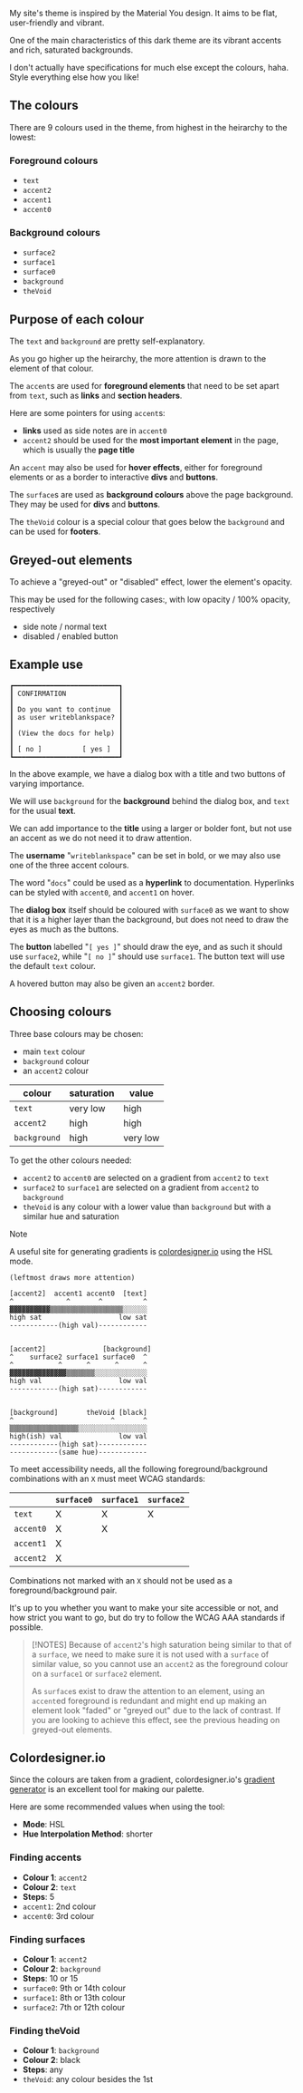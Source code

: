 
My site's theme is inspired by the Material You design. It aims to be flat, user-friendly and vibrant.

One of the main characteristics of this dark theme are its vibrant accents and rich, saturated backgrounds.

I don't actually have specifications for much else except the colours, haha. Style everything else how you like!

## The colours

There are 9 colours used in the theme, from highest in the heirarchy to the lowest:

### Foreground colours

- `text`
- `accent2`
- `accent1`
- `accent0`

### Background colours

- `surface2`
- `surface1`
- `surface0`
- `background`
- `theVoid`

## Purpose of each colour

The `text` and `background` are pretty self-explanatory.

As you go higher up the heirarchy, the more attention is drawn to the element of that colour. 

The `accent`s are used for **foreground elements** that need to be set apart from `text`, such as **links** and **section headers**.

Here are some pointers for using `accent`s:

- **links** used as side notes are in `accent0`
- `accent2` should be used for the **most important element** in the page, which is usually the **page title**

An `accent` may also be used for **hover effects**, either for foreground elements or as a border to interactive **divs** and **buttons**.

The `surface`s are used as **background colours** above the page background. They may be used for **divs** and **buttons**.

The `theVoid` colour is a special colour that goes below the `background` and can be used for **footers**.

## Greyed-out elements

To achieve a "greyed-out" or "disabled" effect, lower the element's opacity.

This may be used for the following cases:, with low opacity / 100% opacity, respectively
- side note / normal text
- disabled / enabled button
## Example use

```
┏━━━━━━━━━━━━━━━━━━━━━━━━━━┓
┃ CONFIRMATION             ┃
┃                          ┃
┃ Do you want to continue  ┃
┃ as user writeblankspace? ┃
┃                          ┃
┃ (View the docs for help) ┃
┃                          ┃
┃ [ no ]          [ yes ]  ┃   
┗━━━━━━━━━━━━━━━━━━━━━━━━━━┛
```

In the above example, we have a dialog box with a title and two buttons of varying importance.

We will use `background` for the **background** behind the dialog box, and `text` for the usual **text**. 

We can add importance to the **title** using a larger or bolder font, but not use an accent as we do not need it to draw attention.

The **username** "`writeblankspace`" can be set in bold, or we may also use one of the three accent colours.

The word "`docs`" could be used as a **hyperlink** to documentation. Hyperlinks can be styled with `accent0`, and `accent1` on hover.

The **dialog box** itself should be coloured with `surface0` as we want to show that it is a higher layer than the background, but does not need to draw the eyes as much as the buttons.

The **button** labelled "`[ yes ]`" should draw the eye, and as such it should use `surface2`, while "`[ no ]`" should use `surface1`. The button text will use the default `text` colour.

A hovered button may also be given an `accent2` border.

## Choosing colours

Three base colours may be chosen:
- main `text` colour
- `background` colour
- an `accent2` colour

| colour       | saturation | value    |
| ------------ | ---------- | -------- |
| `text`       | very low   | high     |
| `accent2`    | high       | high     |
| `background` | high       | very low |

To get the other colours needed:

- `accent2` to `accent0` are selected on a gradient from `accent2` to `text`
- `surface2` to `surface1` are selected on a gradient from `accent2` to `background`
- `theVoid` is any colour with a lower value than `background` but with a similar hue and saturation

> [!NOTE]
> A useful site for generating gradients is [colordesigner.io](https://colordesigner.io/gradient-generator/?mode=hsl) using the HSL mode.
> 

```
(leftmost draws more attention)

[accent2]  accent1 accent0  [text]
^             ^       ^          ^
▓▓▓▓▓▓▓▓▓▓▒▒▒▒▒▒▒▒▒▒▒▒▒▒▒▒▒▒░░░░░░
high sat                   low sat
------------(high val)------------


[accent2]              [background]
^    surface2 surface1 surface0  ^
^           ^      ^      ^      ^
▓▓▓▓▓▓▓▓▓▓▓▓▓▓▒▒▒▒▒▒▒░░░░░░░░░░░░░
high val                   low val
------------(high sat)------------


[background]       theVoid [black]
^                        ^       ^
▒▒▒▒▒▒▒▒▒▒▒▒▒▒▒▒▒░░░░░░░░░░░░░░░░░
high(ish) val              low val
------------(high sat)------------
------------(same hue)------------
```

To meet accessibility needs, all the following foreground/background combinations with an `X` must meet WCAG standards:

|           | `surface0` | `surface1` | `surface2` |
| --------- | ---------- | ---------- | ---------- |
| `text`    | X          | X          | X          |
| `accent0` | X          | X          |            |
| `accent1` | X          |            |            |
| `accent2` | X          |            |            |

Combinations not marked with an `X` should not be used as a foreground/background pair.

It's up to you whether you want to make your site accessible or not, and how strict you want to go, but do try to follow the WCAG AAA standards if possible.

> [!NOTES]
> Because of `accent2`'s high saturation being similar to that of a `surface`, we need to make sure it is not used with a `surface` of similar value, so you cannot use an `accent2` as the foreground colour on a `surface1` or `surface2` element.
> 
> As `surface`s exist to draw the attention to an element, using an `accent`ed foreground is redundant and might end up making an element look "faded" or "greyed out" due to the lack of contrast. If you are looking to achieve this effect, see the previous heading on greyed-out elements.

## Colordesigner.io

Since the colours are taken from a gradient, colordesigner.io's [gradient generator](https://colordesigner.io/gradient-generator) is an excellent tool for making our palette.

Here are some recommended values when using the tool:

- **Mode**: HSL
- **Hue Interpolation Method**: shorter

### Finding accents

- **Colour 1**: `accent2`
- **Colour 2**: `text`
- **Steps**: 5
- `accent1`: 2nd colour
- `accent0`: 3rd colour

### Finding surfaces

- **Colour 1**: `accent2`
- **Colour 2**: `background`
- **Steps**: 10 or 15
- `surface0`: 9th or 14th colour
- `surface1`: 8th or 13th colour
- `surface2`: 7th or 12th colour

### Finding theVoid

- **Colour 1**: `background`
- **Colour 2**: black
- **Steps**: any
- `theVoid`: any colour besides the 1st